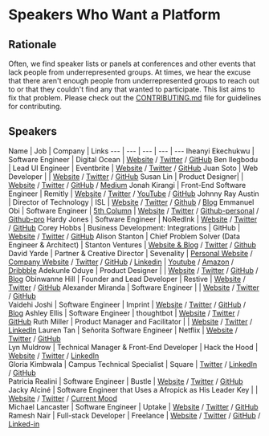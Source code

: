 # Speakers Who Want a Platform

## Rationale
Often, we find speaker lists or panels at conferences and other events that lack
people from underrepresented groups. At times, we hear the excuse that there
aren't enough people from underrepresented groups to reach out to or that they
couldn't find any that wanted to participate.  This list aims to fix that
problem. Please check out the [CONTRIBUTING.md](.github/CONTRIBUTING.md) file for guidelines for
contributing.

## Speakers

Name | Job | Company | Links
--- | --- | --- | --- | ---
Iheanyi Ekechukwu | Software Engineer | Digital Ocean | [Website](http://iheanyi.com) / [Twitter](https://twitter.com/kwuchu) / [GitHub](https://github.com/iheanyi)
Ben Ilegbodu | Lead UI Engineer | Eventbrite | [Website](http://www.benmvp.com) / [Twitter](https://twitter.com/benmvp) / [GitHub](https://github.com/benmvp)
Juan Soto | Web Developer | | [Website](http://juansoto.me) / [Twitter](https://twitter.com/_hooan) / [GitHub](https://github.com/sotojuan)
Susan Lin | Product Designer| | [Website](http://bysusanlin.com) / [Twitter](https://twitter.com/bysusanlin) / [GitHub](https://github.com/bysl) / [Medium](https://medium.com/@bysusanlin)
Jonah Kirangi  | Front-End Software Engineer  | Remitly  | [Website](http://www.jonahkirangi.com) / [Twitter](https://twitter.com/jonahkirangi) / [YouTube](https://www.youtube.com/user/jonahkirangi) / [GitHub](https://github.com/jonahkirangi)
Johnny Ray Austin | Director of Technology  | ISL | [Website](https://johnnyray.me) / [Twitter](https://twitter.com/recursivefunk) / [Github](https://github.com/recursivefunk) / [Blog](https://medium.com/@recursivefunk)
Emmanuel Obi | Software Engineer | [5th Column](http://5thcolumn.net/) | [Website](http://withtwoemms@github.io) / [Twitter](https://twitter.com/manualautomaton) / [Github-personal](https://github.com/withtwoemms) / [Github-pro](https://github.com/emmanuellyautomated)
Hardy Jones | Software Engineer  | NoRedInk  | [Website](http://joneshf.github.io/) / [Twitter](https://twitter.com/st58) / [GitHub](https://github.com/joneshf/)
Corey Hobbs | Business Development: Integrations | GitHub | [Website](http://corey.chocolatejs.com/) / [Twitter](https://twitter.com/chobberoni) / [GitHub](https://github.com/chobberoni)
Alison Stanton | Chief Problem Solver (Data Engineer & Architect) | Stanton Ventures | [Website & Blog](http://www.alisonstanton.com/) / [Twitter](https://twitter.com/alison985) / [Github](https://github.com/alison985)
David Yarde | Partner & Creative Director | Sevenality | [Personal Website](http://davidyarde.com) / [Company Website](http://sevenality.com) / [Twitter](https://twitter.com/dsmy) /
[GitHub](https://github.com/dsmy) / [Linkedin](https://www.linkedin.com/in/davidyarde) | [Youtube](https://www.youtube.com/c/davidyarde) / [Amazon](https://www.amazon.com/David-Yarde/e/B00P6XFLOG/) / [Dribbble](https://dribbble.com/dsmy)
Adekunle Oduye | Product Designer  | | [Website](http://www.adekunleoduye.com/) / [Twitter](https://twitter.com/adekunleoduye) / [GitHub](https://github.com/adekunleoduye) / [Blog](http://www.adekunleoduye.com/blog/)
Obinwanne Hill | Founder and Lead Developer | Restive | [Website](http://obihill.com) / [Twitter](https://twitter.com/obihill) / [GitHub](https://github.com/obihill)
Alexander Miranda | Software Engineer | | [Website](https://amiranda.me) / [Twitter](https://twitter.com/amiranda222) / [GitHub](https://github.com/ammiranda)  
Vaidehi Joshi | Software Engineer | Imprint | [Website](http://vaidehi.com) / [Twitter](https://twitter.com/vaidehijoshi) / [GitHub](https://github.com/vaidehijoshi) / [Blog](https://vaidehijoshi.github.io)
Ashley Ellis | Software Engineer | thoughtbot | [Website](http://ashleyellis.io/) / [Twitter](https://twitter.com/ashleynellis) / [GitHub](https://github.com/anellis)
Ruth Miller | Product Manager and Facilitator | | [Website](http://ruthmiller.net) / [Twitter](https://twitter.com/mcplanner) / [LinkedIn](https://linkedin.com/in/mcplanner)
Lauren Tan | Señorita Software Engineer | Netflix | [Website](www.sugarpirate.com) / [Twitter](https://twitter.com/sugarpirate_) / [GitHub](https://github.com/poteto)  
Lyn Muldrow | Technical Manager & Front-End Developer | Hack the Hood | [Website](http://lynmuldrow.com) / [Twitter](http://twitter.com/lynmuldrow) / [LinkedIn](http://linkedin.com/in/lynmuldrow)  
Gloria Kimbwala | Campus Technical Specialist | Square | [Twitter](https://twitter.com/gkimbwala) / [LinkedIn](https://linkedin.com/in/gkimbwala) / [GitHub](https://github.com/gkimbwala)  
Patricia Realini | Software Engineer | Bustle | [Website](http://patriciarealini.com) / [Twitter](https://twitter.com/patriciarealini) / [GitHub](https://github.com/patriciarealini)  
Jacky Alciné | Software Engineer that Uses a Afropick as His Leader Key | | [Website](https://jacky.wtf) / [Twitter](https://twitter.com/jackyalcine) / [Current Mood](http://black.af)  
Michael Lancaster | Software Engineer | Uptake | [Website](http://bymichaellancaster.com) / [Twitter](https://twitter.com/weblancaster) / [GitHub](https://github.com/weblancaster)
Ramesh Nair | Full-stack Developer | Freelance | [Website](https://hiddentao.com) / [Twitter](https://twitter.com/hiddentao) / [GitHub](https://github.com/hiddentao) / [Linked-in](https://www.linkedin.com/in/hiddentao)
